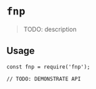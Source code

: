 # `fnp`

> TODO: description

## Usage

```
const fnp = require('fnp');

// TODO: DEMONSTRATE API
```

